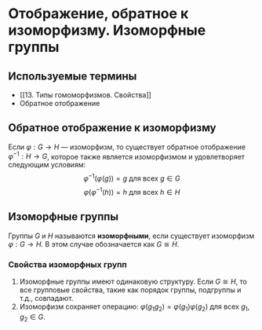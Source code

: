 # Отображение, обратное к изоморфизму. Изоморфные группы

## Используемые термины
- [[13. Типы гомоморфизмов. Свойства]]
- Обратное отображение

## Обратное отображение к изоморфизму

Если $\varphi: G \to H$ — изоморфизм, то существует обратное отображение $\varphi^{-1}: H \to G$, которое также является изоморфизмом и удовлетворяет следующим условиям:
$$
\varphi^{-1}(\varphi(g)) = g \text{ для всех } g \in G
$$
$$
\varphi(\varphi^{-1}(h)) = h \text{ для всех } h \in H
$$

## Изоморфные группы

Группы $G$ и $H$ называются **изоморфными**, если существует изоморфизм $\varphi: G \to H$. В этом случае обозначается как $G \cong H$.

### Свойства изоморфных групп

1. Изоморфные группы имеют одинаковую структуру. Если $G \cong H$, то все групповые свойства, такие как порядок группы, подгруппы и т.д., совпадают.
2. Изоморфизм сохраняет операцию: $\varphi(g_1 g_2) = \varphi(g_1) \varphi(g_2)$ для всех $g_1, g_2 \in G$.
